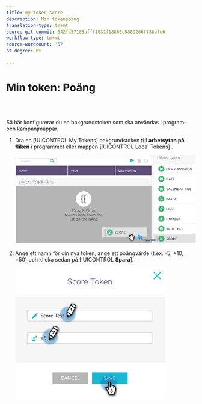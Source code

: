 ```yaml
---
title: my-token-score
description: Min tokenpoäng
translation-type: tm+mt
source-git-commit: 642fd57105afff1031f18883c5809206f136b7c6
workflow-type: tm+mt
source-wordcount: '57'
ht-degree: 0%

---
```



# Min token: Poäng

<br> 

Så här konfigurerar du en bakgrundstoken som ska användas i program- och kampanjmappar.

1. Dra en [!UICONTROL My Tokens] bakgrundstoken **till arbetsytan på fliken** i programmet eller mappen [!UICONTROL Local Tokens] .

   ![Bild ett](/help/sky/assets/my-tokens/my-token-score/my-token-score-1.png)

1. Ange ett namn för din nya token, ange ett poängvärde (t.ex. -5, +10, =50) och klicka sedan på [!UICONTROL **Spara**].

   ![Bild två](/help/sky/assets/my-tokens/my-token-score/my-token-score-2.png)
